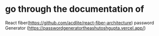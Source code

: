 # go through the documentation of 
React fiber(https://github.com/acdlite/react-fiber-architecture)
password Generator (https://passwordgeneratortheashutoshgupta.vercel.app/)
